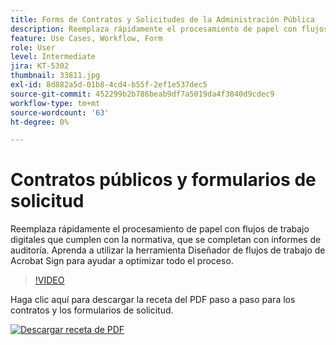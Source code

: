 ```yaml
---
title: Forms de Contratos y Solicitudes de la Administración Pública
description: Reemplaza rápidamente el procesamiento de papel con flujos de trabajo digitales que cumplen con la normativa, y completa con informes de auditoría
feature: Use Cases, Workflow, Form
role: User
level: Intermediate
jira: KT-5302
thumbnail: 33811.jpg
exl-id: 8d882a5d-01b8-4cd4-b55f-2ef1e537dec5
source-git-commit: 452299b2b786beab9df7a5019da4f3840d9cdec9
workflow-type: tm+mt
source-wordcount: '63'
ht-degree: 0%

---
```


# Contratos públicos y formularios de solicitud

Reemplaza rápidamente el procesamiento de papel con flujos de trabajo digitales que cumplen con la normativa, que se completan con informes de auditoría. Aprenda a utilizar la herramienta Diseñador de flujos de trabajo de Acrobat Sign para ayudar a optimizar todo el proceso.

>[!VIDEO](https://video.tv.adobe.com/v/33811?quality=12&learn=on&hidetitle=true)

Haga clic aquí para descargar la receta del PDF paso a paso para los contratos y los formularios de solicitud.

[![Descargar receta de PDF](../assets/acrobat_PDF_96.png)](../assets/UseCaseRecipe-EN-UsingWorkflowDesigner.pdf)
